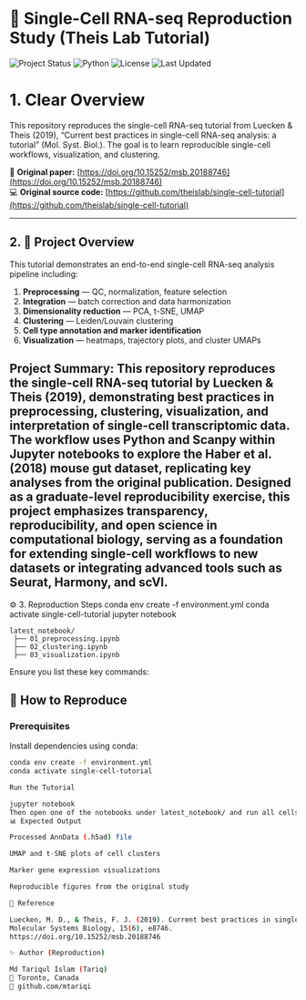 # 🧫 Single-Cell RNA-seq Reproduction Study (Theis Lab Tutorial)

![Project Status](https://img.shields.io/badge/Status-Active-brightgreen)
![Python](https://img.shields.io/badge/Python-3.9%2B-blue)
![License](https://img.shields.io/badge/License-MIT-green)
![Last Updated](https://img.shields.io/github/last-commit/mtariqi/single-cell-reproduction?color=yellow)

# 1. Clear Overview
This repository reproduces the single-cell RNA-seq tutorial from Luecken & Theis (2019),
“Current best practices in single-cell RNA-seq analysis: a tutorial” (Mol. Syst. Biol.).
The goal is to learn reproducible single-cell workflows, visualization, and clustering.

📄 **Original paper:** [https://doi.org/10.15252/msb.20188746](https://doi.org/10.15252/msb.20188746)  
💻 **Original source code:** [https://github.com/theislab/single-cell-tutorial](https://github.com/theislab/single-cell-tutorial)

---

## 2. 📘 Project Overview
This tutorial demonstrates an end-to-end single-cell RNA-seq analysis pipeline including:

1. **Preprocessing** — QC, normalization, feature selection  
2. **Integration** — batch correction and data harmonization  
3. **Dimensionality reduction** — PCA, t-SNE, UMAP  
4. **Clustering** — Leiden/Louvain clustering  
5. **Cell type annotation and marker identification**  
6. **Visualization** — heatmaps, trajectory plots, and cluster UMAPs  

Project Summary:
This repository reproduces the single-cell RNA-seq tutorial by Luecken & Theis (2019), demonstrating best practices in preprocessing, clustering, visualization, and interpretation of single-cell transcriptomic data. The workflow uses Python and Scanpy within Jupyter notebooks to explore the Haber et al. (2018) mouse gut dataset, replicating key analyses from the original publication. Designed as a graduate-level reproducibility exercise, this project emphasizes transparency, reproducibility, and open science in computational biology, serving as a foundation for extending single-cell workflows to new datasets or integrating advanced tools such as Seurat, Harmony, and scVI.
---
⚙️ 3. Reproduction Steps
conda env create -f environment.yml
conda activate single-cell-tutorial
jupyter notebook
```
latest_notebook/
 ├── 01_preprocessing.ipynb
 ├── 02_clustering.ipynb
 ├── 03_visualization.ipynb
```

Ensure you list these key commands:
## 🚀 How to Reproduce
### Prerequisites
Install dependencies using conda:
```bash
conda env create -f environment.yml
conda activate single-cell-tutorial

Run the Tutorial

jupyter notebook
Then open one of the notebooks under latest_notebook/ and run all cells.
📊 Expected Output

Processed AnnData (.h5ad) file

UMAP and t-SNE plots of cell clusters

Marker gene expression visualizations

Reproducible figures from the original study

📄 Reference

Luecken, M. D., & Theis, F. J. (2019). Current best practices in single-cell RNA-seq analysis: a tutorial.
Molecular Systems Biology, 15(6), e8746.
https://doi.org/10.15252/msb.20188746

✨ Author (Reproduction)

Md Tariqul Islam (Tariq)
📍 Toronto, Canada
🔗 github.com/mtariqi
